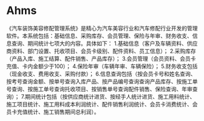 # Ahms
 《汽车装饰美容修配管理系统》是精心为汽车美容行业和汽车修配行业开发的管理软件。本系统包括：基础信息、采购库存、会员管理、保险与年审、财务收支、信息查询、期间统计七项大的内容。具体如下：  1.基础信息（客户及车辆资料、供应商资料、部门设置、托收项目、会员卡级别、配件资料、员工信息）；  2.采购库存（产品入库、施工结算、配件销售、产品库存）；  3.会员管理（会员资料、会员卡充值、卡内金额少于100）；  4.保险年审（车辆年审、车辆保险）；  5.财务收支包括（现金收支、费用收支、采购付款）；  6.信息查询包括（按会员卡号和姓名查询、按考号查询金额、按单号查询入库产品、按产品编号查询查询产品库存、按施工单号查询、按施工单号查询托收项目、按销售单号查询配件销售、保险查询、年审查询）；  7.期间统计包括（按供应商统计进货、按经手人统计进货、施工用料统计、施工项目统计、施工用料成本利润统计、配件销售利润统计、会员卡消费统计、会员卡充值统计、施工销售期间总利润）。
